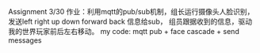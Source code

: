 Assignment 3/30
作业：利用mqtt的pub/sub机制，组长运行摄像头人脸识别，发送left right up down forward back 信息给sub， 组员跟据收到的信息，驱动我的世界玩家前后左右移动。
my code:
mqtt pub + face cascade + send messages
